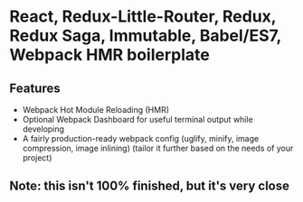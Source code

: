 # React, Redux-Little-Router, Redux, Redux Saga, Immutable, Babel/ES7, Webpack HMR boilerplate

## Features
* Webpack Hot Module Reloading (HMR)
* Optional Webpack Dashboard for useful terminal output while developing
* A fairly production-ready webpack config (uglify, minify, image compression, image inlining) (tailor it further based on the needs of your project)

## Note: this isn't 100% finished, but it's very close